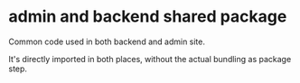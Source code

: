 # admin and backend shared package

Common code used in both backend and admin site.

It's directly imported in both places, without the actual bundling as package step.